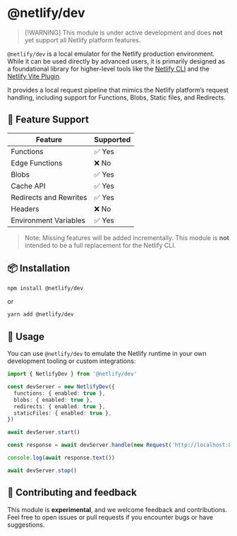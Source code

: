 # @netlify/dev

> [!WARNING] This module is under active development and does **not** yet support all Netlify platform features.

`@netlify/dev` is a local emulator for the Netlify production environment. While it can be used directly by advanced
users, it is primarily designed as a foundational library for higher-level tools like the
[Netlify CLI](https://docs.netlify.com/cli/get-started/) and the
[Netlify Vite Plugin](https://docs.netlify.com/integrations/vite/overview/).

It provides a local request pipeline that mimics the Netlify platform’s request handling, including support for
Functions, Blobs, Static files, and Redirects.

## 🚧 Feature Support

| Feature                | Supported |
| ---------------------- | --------- |
| Functions              | ✅ Yes    |
| Edge Functions         | ❌ No     |
| Blobs                  | ✅ Yes    |
| Cache API              | ✅ Yes    |
| Redirects and Rewrites | ✅ Yes    |
| Headers                | ❌ No     |
| Environment Variables  | ✅ Yes    |

> Note: Missing features will be added incrementally. This module is **not** intended to be a full replacement for the
> Netlify CLI.

## 📦 Installation

```bash
npm install @netlify/dev
```

or

```bash
yarn add @netlify/dev
```

## 🚀 Usage

You can use `@netlify/dev` to emulate the Netlify runtime in your own development tooling or custom integrations:

```ts
import { NetlifyDev } from '@netlify/dev'

const devServer = new NetlifyDev({
  functions: { enabled: true },
  blobs: { enabled: true },
  redirects: { enabled: true },
  staticFiles: { enabled: true },
})

await devServer.start()

const response = await devServer.handle(new Request('http://localhost:8888/path'))

console.log(await response.text())

await devServer.stop()
```

## 🧪 Contributing and feedback

This module is **experimental**, and we welcome feedback and contributions. Feel free to open issues or pull requests if
you encounter bugs or have suggestions.
